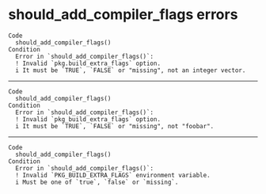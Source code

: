 # should_add_compiler_flags errors

    Code
      should_add_compiler_flags()
    Condition
      Error in `should_add_compiler_flags()`:
      ! Invalid `pkg.build_extra_flags` option.
      i It must be `TRUE`, `FALSE` or "missing", not an integer vector.

---

    Code
      should_add_compiler_flags()
    Condition
      Error in `should_add_compiler_flags()`:
      ! Invalid `pkg_build_extra_flags` option.
      i It must be `TRUE`, `FALSE` or "missing", not "foobar".

---

    Code
      should_add_compiler_flags()
    Condition
      Error in `should_add_compiler_flags()`:
      ! Invalid `PKG_BUILD_EXTRA_FLAGS` environment variable.
      i Must be one of `true`, `false` or `missing`.

